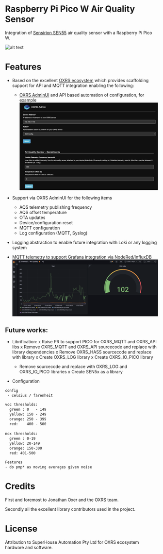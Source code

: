 # Raspberry Pi Pico W Air Quality Sensor

Integration of [Sensirion SEN55](https://www.sensirion.com/products/catalog/SEN55) air quality sensor with a Raspberry Pi Pico W.

![alt text](https://admin.sensirion.com/media/portfolio/series/image/6a057318-e34a-4b2c-9303-5ac180312d85.png "Sensirion SEN55")


# Features
- Based on the excellent [OXRS ecosystem](https://oxrs.io/) which provides scaffolding support for API and MQTT integration enabling the following:
    - [OXRS AdminUI](https://github.com/OXRS-IO/OXRS-IO-AdminUI-WEB-APP) and API based automation of configuration, for example
![Alt text](docs/oxrsadminui.png)

- Support via OXRS AdminUI for the following items
  - AQS telemetry publishing frequency
  - AQS offset temperature
  - OTA updates
  - Device/configuration reset
  - MQTT configuration
  - Log configuration (MQTT, Syslog)

- Logging abstraction to enable future integration with Loki or any logging system

- MQTT telemetry to support Grafana integration via NodeRed/InfluxDB
![Alt text](docs/grafanaaqs.png)

## Future works:

- Librification:
  x Raise PR to support PICO for OXRS_MQTT and OXRS_API libs
  x Remove OXRS_MQTT and OXRS_API sourcecode and replace with library dependencies
  x Remove OXRS_HASS sourcecode and replace with library
  x Create OXRS_LOG library
  x Create OXRS_IO_PICO library
  - Remove sourcecode and replace with OXRS_LOG and OXRS_IO_PICO libraries
  x Create SEN5x as a library

- Configuration

```
config
 - celsius / farenheit
```

```
voc thresholds:
  green : 0   - 149
  yellow: 150 - 249
  orange: 250 - 399
  red:    400 - 500

nox thresholds:
  green : 0-19
  yellow: 20-149
  orange: 150-300
  red: 401-500
```

```
Features
- do pmp* as moving averages given noise 
```

# Credits
First and foremost to Jonathan Oxer and the OXRS team.

Secondly all the excellent library contributors used in the project.

# License

Attribution to SuperHouse Automation Pty Ltd for OXRS ecosystem hardware and software.
